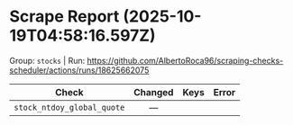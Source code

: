 # Scrape Report (2025-10-19T04:58:16.597Z)

Group: `stocks`  |  Run: https://github.com/AlbertoRoca96/scraping-checks-scheduler/actions/runs/18625662075

| Check | Changed | Keys | Error |
|---|:---:|:--|:--|
| `stock_ntdoy_global_quote` | — |  |  |
